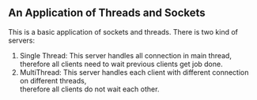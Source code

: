An Application of Threads and Sockets
--------------------------------------

This is a basic application of sockets and threads.  There is two kind of servers:   
1. Single Thread: This server handles all connection in main thread,   
therefore all clients need to wait previous clients get job done.  
2. MultiThread: This server handles each client with different connection on different threads,  
therefore all clients do not wait each other.